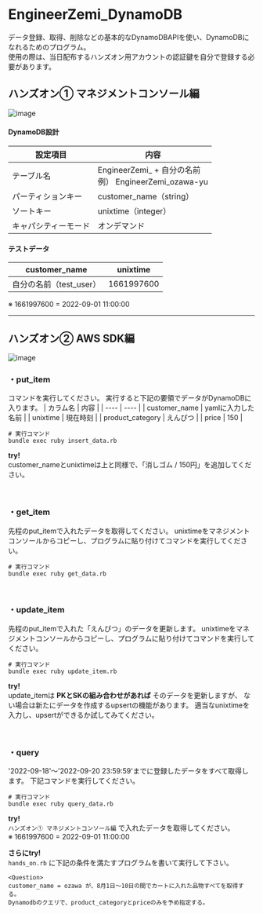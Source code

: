 # EngineerZemi_DynamoDB
データ登録、取得、削除などの基本的なDynamoDBAPIを使い、DynamoDBになれるためのプログラム。  
使用の際は、当日配布するハンズオン用アカウントの認証鍵を自分で登録する必要があります。


## ハンズオン① マネジメントコンソール編
![image](https://user-images.githubusercontent.com/39322967/191152553-7530157b-9cc5-4db3-b089-c45a79737c21.png)

#### DynamoDB設計
| 設定項目 | 内容 |
| -------- | -------- |
| テーブル名     | EngineerZemi_ + 自分の名前<br> 例） EngineerZemi_ozawa-yu    |
| パーティションキー | customer_name（string） |
| ソートキー  | unixtime（integer） |
| キャパシティーモード  | オンデマンド |

#### テストデータ
| customer_name | unixtime |
| -------- | -------- |
| 自分の名前（test_user）    | 1661997600     |

※ 1661997600 = 2022-09-01 11:00:00

***

## ハンズオン② AWS SDK編
![image](https://user-images.githubusercontent.com/39322967/191164713-a89e7913-428f-4ce4-a054-82ecdd6fc450.png)


### ・put_item
コマンドを実行してください。
実行すると下記の要領でデータがDynamoDBに入ります。
| カラム名 | 内容 |
| ---- | ---- |
| customer_name | yamlに入力した名前 |
| unixtime | 現在時刻 |
| product_category | えんぴつ |
| price | 150 |

```shell
# 実行コマンド
bundle exec ruby insert_data.rb
```
**try!**  
customer_nameとunixtimeは上と同様で、「消しゴム / 150円」を追加してください。

<br/>

### ・get_item
先程のput_itemで入れたデータを取得してください。
unixtimeをマネジメントコンソールからコピーし、プログラムに貼り付けてコマンドを実行してください。

```shell
# 実行コマンド
bundle exec ruby get_data.rb
```

<br/>

### ・update_item
先程のput_itemで入れた「えんぴつ」のデータを更新します。
unixtimeをマネジメントコンソールからコピーし、プログラムに貼り付けてコマンドを実行してください。

```shell
# 実行コマンド
bundle exec ruby update_item.rb
```

**try!**  
update_itemは **PKとSKの組み合わせがあれば** そのデータを更新しますが、
ない場合は新たにデータを作成するupsertの機能があります。
適当なunixtimeを入力し、upsertができるか試してみてください。

<br/>

### ・query
'2022-09-18'〜'2022-09-20 23:59:59'までに登録したデータをすべて取得します。
下記コマンドを実行してください。

```shell
# 実行コマンド
bundle exec ruby query_data.rb
```

**try!**  
`ハンズオン① マネジメントコンソール編` で入れたデータを取得してください。  
※ 1661997600 = 2022-09-01 11:00:00

**さらにtry!**  
`hands_on.rb` に下記の条件を満たすプログラムを書いて実行して下さい。
```
<Question>
customer_name = ozawa が、8月1日〜10日の間でカートに入れた品物すべてを取得する。
Dynamodbのクエリで、product_categoryとpriceのみを予め指定する。
```
